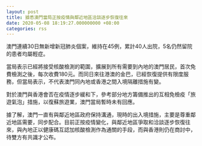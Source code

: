 ```yaml
---
layout: post
title: 據悉澳門當局正按疫情與鄰近地區洽談逐步恢復往來
date: 2020-05-08 18:19:27.000000000 +08:00
categories: rss
---
```


澳門連續30日無新增新冠肺炎個案，維持在45例，累計40人出院，5名仍然留院的患者均屬輕症。

當局表示已經將接受核酸檢測的範圍，擴展到所有需要到內地的澳門居民，首次免費檢測之後，每次收費180元。而同日來往港澳的金巴，已經恢復提供有限度服務，但當局表示，不代表澳門同內地或香港之間入境隔離措施有變。

對於澳門與香港會否在疫情逐步緩和下，參考部分地方籌備推出的互相免檢疫「旅遊氣泡」措施，以復蘇旅遊業，澳門當局暫時未有回應。

據了解，澳門一直有與鄰近地區政府保持溝通，現時的出入境措施，主要是尊重鄰近地區需要，同步配合。目前正按疫情變化，與鄰近地區爭取和洽談逐步恢復往來，與內地正以健康碼互認加核酸檢測作為通關的手段，而與香港則仍在商討中，待雙方有共識才公布。
